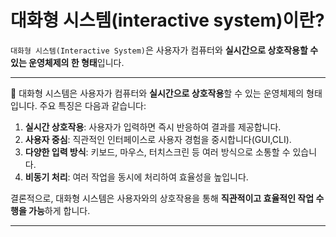 # 대화형 시스템(interactive system)이란?

`대화형 시스템(Interactive System)`은 사용자가 컴퓨터와 **실시간으로 상호작용할 수 있는 운영체제의 한 형태**입니다.

---

📌 대화형 시스템은 사용자가 컴퓨터와 **실시간으로 상호작용**할 수 있는 운영체제의 형태입니다. 주요 특징은 다음과 같습니다:

1. **실시간 상호작용**: 사용자가 입력하면 즉시 반응하여 결과를 제공합니다.
2. **사용자 중심**: 직관적인 인터페이스로 사용자 경험을 중시합니다(GUI,CLI).
3. **다양한 입력 방식**: 키보드, 마우스, 터치스크린 등 여러 방식으로 소통할 수 있습니다.
4. **비동기 처리**: 여러 작업을 동시에 처리하여 효율성을 높입니다.

결론적으로, 대화형 시스템은 사용자와의 상호작용을 통해 **직관적이고 효율적인 작업 수행을 가능**하게 합니다.

---

